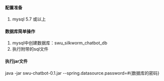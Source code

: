 #### 配置准备

1. mysql 5.7 或以上

#### 数据库简单操作

1. mysql中创建数据库：swu_silkworm_chatbot_db
2. 执行附带的sql文件

#### 执行jar文件

java -jar swu-chatbot-0.1.jar --spring.datasource.password=#{数据库的密码}

